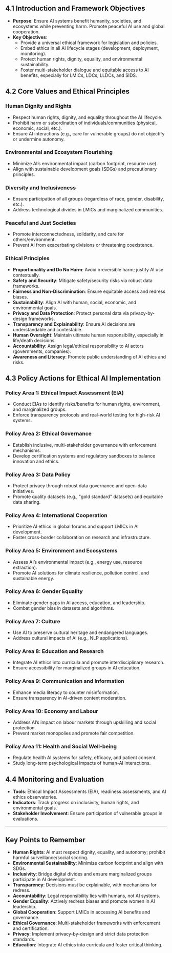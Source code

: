 ## 4.1 Introduction and Framework Objectives

- **Purpose**: Ensure AI systems benefit humanity, societies, and ecosystems while preventing harm. Promote peaceful AI use and global cooperation.
- **Key Objectives**:
  - Provide a universal ethical framework for legislation and policies.
  - Embed ethics in all AI lifecycle stages (development, deployment, monitoring).
  - Protect human rights, dignity, equality, and environmental sustainability.
  - Foster multi-stakeholder dialogue and equitable access to AI benefits, especially for LMICs, LDCs, LLDCs, and SIDS.

## 4.2 Core Values and Ethical Principles

### Human Dignity and Rights

- Respect human rights, dignity, and equality throughout the AI lifecycle.
- Prohibit harm or subordination of individuals/communities (physical, economic, social, etc.).
- Ensure AI interactions (e.g., care for vulnerable groups) do not objectify or undermine autonomy.

### Environmental and Ecosystem Flourishing

- Minimize AI’s environmental impact (carbon footprint, resource use).
- Align with sustainable development goals (SDGs) and precautionary principles.

### Diversity and Inclusiveness

- Ensure participation of all groups (regardless of race, gender, disability, etc.).
- Address technological divides in LMICs and marginalized communities.

### Peaceful and Just Societies

- Promote interconnectedness, solidarity, and care for others/environment.
- Prevent AI from exacerbating divisions or threatening coexistence.

### Ethical Principles

- **Proportionality and Do No Harm**: Avoid irreversible harm; justify AI use contextually.
- **Safety and Security**: Mitigate safety/security risks via robust data frameworks.
- **Fairness and Non-Discrimination**: Ensure equitable access and redress biases.
- **Sustainability**: Align AI with human, social, economic, and environmental goals.
- **Privacy and Data Protection**: Protect personal data via privacy-by-design frameworks.
- **Transparency and Explainability**: Ensure AI decisions are understandable and contestable.
- **Human Oversight**: Maintain ultimate human responsibility, especially in life/death decisions.
- **Accountability**: Assign legal/ethical responsibility to AI actors (governments, companies).
- **Awareness and Literacy**: Promote public understanding of AI ethics and risks.

## 4.3 Policy Actions for Ethical AI Implementation

### Policy Area 1: Ethical Impact Assessment (EIA)

- Conduct EIAs to identify risks/benefits for human rights, environment, and marginalized groups.
- Enforce transparency protocols and real-world testing for high-risk AI systems.

### Policy Area 2: Ethical Governance

- Establish inclusive, multi-stakeholder governance with enforcement mechanisms.
- Develop certification systems and regulatory sandboxes to balance innovation and ethics.

### Policy Area 3: Data Policy

- Protect privacy through robust data governance and open-data initiatives.
- Promote quality datasets (e.g., "gold standard" datasets) and equitable data sharing.

### Policy Area 4: International Cooperation

- Prioritize AI ethics in global forums and support LMICs in AI development.
- Foster cross-border collaboration on research and infrastructure.

### Policy Area 5: Environment and Ecosystems

- Assess AI’s environmental impact (e.g., energy use, resource extraction).
- Promote AI solutions for climate resilience, pollution control, and sustainable energy.

### Policy Area 6: Gender Equality

- Eliminate gender gaps in AI access, education, and leadership.
- Combat gender bias in datasets and algorithms.

### Policy Area 7: Culture

- Use AI to preserve cultural heritage and endangered languages.
- Address cultural impacts of AI (e.g., NLP applications).

### Policy Area 8: Education and Research

- Integrate AI ethics into curricula and promote interdisciplinary research.
- Ensure accessibility for marginalized groups in AI education.

### Policy Area 9: Communication and Information

- Enhance media literacy to counter misinformation.
- Ensure transparency in AI-driven content moderation.

### Policy Area 10: Economy and Labour

- Address AI’s impact on labour markets through upskilling and social protection.
- Prevent market monopolies and promote fair competition.

### Policy Area 11: Health and Social Well-being

- Regulate health AI systems for safety, efficacy, and patient consent.
- Study long-term psychological impacts of human-AI interactions.

## 4.4 Monitoring and Evaluation

- **Tools**: Ethical Impact Assessments (EIA), readiness assessments, and AI ethics observatories.
- **Indicators**: Track progress on inclusivity, human rights, and environmental goals.
- **Stakeholder Involvement**: Ensure participation of vulnerable groups in evaluations.

---

## Key Points to Remember

- **Human Rights**: AI must respect dignity, equality, and autonomy; prohibit harmful surveillance/social scoring.
- **Environmental Sustainability**: Minimize carbon footprint and align with SDGs.
- **Inclusivity**: Bridge digital divides and ensure marginalized groups participate in AI development.
- **Transparency**: Decisions must be explainable, with mechanisms for redress.
- **Accountability**: Legal responsibility lies with humans, not AI systems.
- **Gender Equality**: Actively redress biases and promote women in AI leadership.
- **Global Cooperation**: Support LMICs in accessing AI benefits and governance.
- **Ethical Governance**: Multi-stakeholder frameworks with enforcement and certification.
- **Privacy**: Implement privacy-by-design and strict data protection standards.
- **Education**: Integrate AI ethics into curricula and foster critical thinking.

